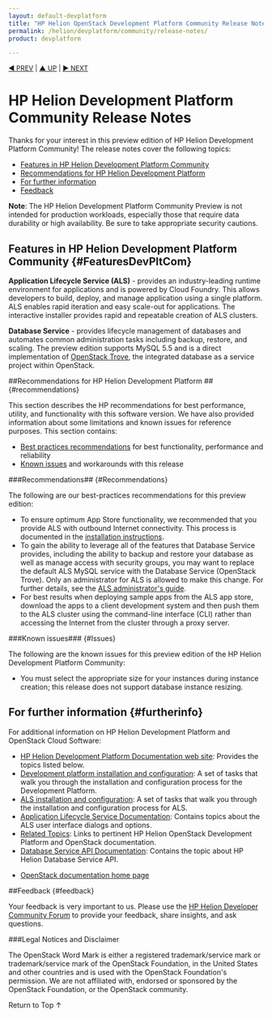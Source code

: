 ```yaml
---
layout: default-devplatform
title: "HP Helion OpenStack Development Platform Community Release Notes"
permalink: /helion/devplatform/community/release-notes/
product: devplatform

---
```

<!--PUBLISHED-->
<p style="font-size: small;"> <a href="/helion/devplatform/community/">&#9664; PREV</a> | <a href="/helion/devplatform/community/">&#9650; UP</a> | <a href="/helion/devplatform/community/install/"> &#9654; NEXT</a></p>
	
# HP Helion Development Platform Community Release Notes 

Thanks for your interest in this preview edition of HP Helion Development Platform Community! The release notes cover the following topics:

* [Features in HP Helion Development Platform Community](#FeaturesDevPltCom)
* [Recommendations for HP Helion  Development Platform ](#recommendations)
* [For further information](#{#furtherinfo})
* [Feedback](#feedback)

**Note**: The HP Helion Development Platform Community Preview is not intended for production workloads, especially those that require data durability or high availability.  Be sure to take appropriate security cautions.


## Features in HP Helion Development Platform Community {#FeaturesDevPltCom}

**Application Lifecycle Service (ALS)** - provides an industry-leading runtime environment for applications and is powered by Cloud Foundry. This allows developers to build, deploy, and manage application using a single platform. ALS enables rapid iteration and easy scale-out for applications. The interactive installer provides rapid and repeatable creation of ALS clusters.

**Database Service** - provides lifecycle management of databases and automates common administration tasks including backup, restore, and scaling. The preview edition supports  MySQL 5.5 and is a direct implementation of [OpenStack Trove](https://wiki.openstack.org/wiki/Trove), the integrated database as a service project within OpenStack.  

<!--- no required to mention what language is used to develop the application

	The service supports the deployment and management of applications written in the following languages:
	- Go
	- Java
	- Node.js
	- Perl
	- PHP
	- Python
	- Ruby
--->
<!---  since this is not recommended for production, I planned to remove it
   The following data services are available as part of the Application Lifecycle Service for dev/test use cases (not recommended for production):
	- Memcache
	- MySQL
	- PostgreSQL
	- RabbitMQ
	- Redis  
--->	  

<!---
For scale out production environments that require increased stability, a less frequent release cadence, and no single points of failure, the commercial HP Helion Development Platform will soon be made available for purchase and download.--->

<!---
NOTE TO WRITERS: This section below needs to be in the install guide, not here.  After incorporating in the install guide, delete this whole section; kept temporarily for reference purposes.

## System requirements and installation {#installation}

The Development Platform installs and runs as a workload of the underlying HP Helion OpenStack Community operating environment. HP Helion OpenStack Community must be installed and available prior to installing the Development Platform. Both versions of HP Helion OpenStack Community are supported, the "cloud-in-a-box" [virtual version](https://docs.hpcloud.com/helion/community/install-virtual/) and the [baremetal version](https://docs.hpcloud.com/helion/community/install/) which requires a minimum of five physical servers.

The Development Platform installs and runs as a workload of the underlying HP Helion OpenStack Community operating environment. HP Helion OpenStack Community must be installed and available prior to installing the Development Platform. Both versions, the [virtual version](https://docs.hpcloud.com/helion/community/install-virtual/) (cloud-in-a-box) and the [baremetal version](https://docs.hpcloud.com/helion/community/install/) (with a minimum of five physical servers), of HP Helion OpenStack Community are supported. 
For complete installation instructions, refer to [HP Helion Development Platform Community Installation Guide](/helion/devplatform/install).

Upon installation, five Compute instances are created and two images are loaded into the OpenStack (Glance) image repository. This provides administrators and end users with the ability to provision and manage ALS clusters and MySQL database instances. 

To create clusters, you must modify DNS records associated  with an existing domain/subdomain or you can register a public domain name at any Domain Name Registrar. For more details on configuring DNS, refer to the ALS Administrator Guide <**need url**>
--->

##Recommendations for HP Helion Development Platform ## {#recommendations}

This section describes the HP recommendations for best performance, utility, and functionality with this software version. We have also provided information about some limitations and known issues for reference purposes. This section contains:

* [Best practices recommendations](#best-practices) for best functionality, performance and reliability
* [Known issues](#known-issues)  and workarounds with this release


###Recommendations## {#Recommendations} 

The following are our best-practices recommendations for this preview edition:

* To ensure optimum App Store functionality, we recommended that you provide ALS with outbound Internet connectivity.  This process is documented in the [installation instructions](/helion/devplatform/community/install-dev-platform/).
* To gain the ability to leverage all of the features that Database Service provides, including the ability to backup and restore your database as well as manage access with security groups, you may want to replace the default ALS MySQL service with the Database Service (OpenStack Trove).  Only an administrator for ALS is allowed to make this change.  For further details, see the [ALS administrator's guide](/als/v1/admin/).
* For best results when deploying sample apps from the ALS app store, download the apps to a client development system and then push them to the ALS cluster using the command-line interface (CLI) rather than accessing the Internet from the cluster through a proxy server.

<!--
Deleted as per Josh Berry note  (And then of course he seemed to change his mind)
* For best cluster functionality, you should not provide the domain name server (DNS) to virtual machines. This ensures that a working DNS resolver is available to virtual machines in your Helion OpenStack environment.  

-->


###Known issues### {#Issues}

The following are the known issues for this preview edition of the HP Helion Development Platform Community:

* You must select the appropriate size for your instances during instance creation; this release does not support database instance resizing.


## For further information {#furtherinfo}
For additional information on HP Helion Development Platform and OpenStack Cloud Software:

- [HP Helion Development Platform Documentation web site](/helion/devplatform/community/): Provides the topics listed below.
- [Development platform installation and configuration](/helion/devplatform/install/): A set of tasks that walk you through the installation and configuration process for the Development Platform.
- [ALS installation and configuration](/helion/devplatform/install/): A set of tasks that walk you through the installation and configuration process for ALS.
- [Application Lifecycle Service Documentation](/als/v1/):  Contains topics about the ALS user interface dialogs and options.
- [Related Topics](/helion/devplatform/related-topics): Links to pertinent HP Helion OpenStack Development Platform and OpenStack documentation.
- [Database Service API Documentation](http://docs.hpcloud.com/api/v13/dbaas/): Contains the topic about HP Helion Database Service API. 
* [OpenStack documentation home page](http://docs.openstack.org/)

##Feedback {#feedback}

Your feedback is very important to us. Please use the [HP Helion Developer Community Forum](https://community.dev.hp.com/t5/Board/bd-p/cloud_board) to provide your feedback, share insights, and ask questions.


###Legal Notices and Disclaimer

The OpenStack Word Mark is either a registered trademark/service mark or trademark/service mark of the OpenStack Foundation, in the United States and other countries and is used with the OpenStack Foundation's permission. We are not affiliated with, endorsed or sponsored by the OpenStack Foundation, or the OpenStack community.



<a href="#top" style="padding:14px 0px 14px 0px; text-decoration: none;"> Return to Top &#8593; </a>
